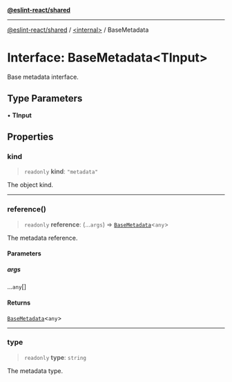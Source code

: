 [**@eslint-react/shared**](../../README.md)

***

[@eslint-react/shared](../../README.md) / [\<internal\>](../README.md) / BaseMetadata

# Interface: BaseMetadata\<TInput\>

Base metadata interface.

## Type Parameters

• **TInput**

## Properties

### kind

> `readonly` **kind**: `"metadata"`

The object kind.

***

### reference()

> `readonly` **reference**: (...`args`) => [`BaseMetadata`](BaseMetadata.md)\<`any`\>

The metadata reference.

#### Parameters

##### args

...`any`[]

#### Returns

[`BaseMetadata`](BaseMetadata.md)\<`any`\>

***

### type

> `readonly` **type**: `string`

The metadata type.
